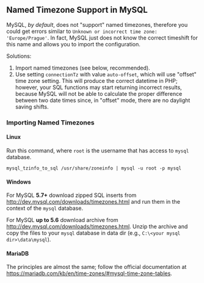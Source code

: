## Named Timezone Support in MySQL

MySQL, *by default*, does not "support" named timezones, therefore you could get errors similar to `Unknown or incorrect time zone: 'Europe/Prague'`. In fact, MySQL just does not know the correct timeshift for this name and allows you to import the configuration.

Solutions:

1. Import named timezones (see below, recommended).
2. Use setting `connectionTz` with value `auto-offset`, which will use "offset" time zone setting. This will produce the correct datetime in PHP; however, your SQL functions may start returning incorrect results, because MySQL will not be able to calculate the proper difference between two date times since, in "offset" mode, there are no daylight saving shifts.

### Importing Named Timezones

#### Linux

Run this command, where `root` is the username that has access to `mysql` database.

```
mysql_tzinfo_to_sql /usr/share/zoneinfo | mysql -u root -p mysql
```

#### Windows

For MySQL **5.7+** download zipped SQL inserts from http://dev.mysql.com/downloads/timezones.html and run them in the context of the `mysql` database.

For MySQL **up to 5.6** download archive from http://dev.mysql.com/downloads/timezones.html. Unzip the archive and copy the files to your `mysql` database in data dir (e.g., `C:\<your mysql dir>\data\mysql`).


#### MariaDB

The principles are almost the same; follow the official documentation at https://mariadb.com/kb/en/time-zones/#mysql-time-zone-tables.
